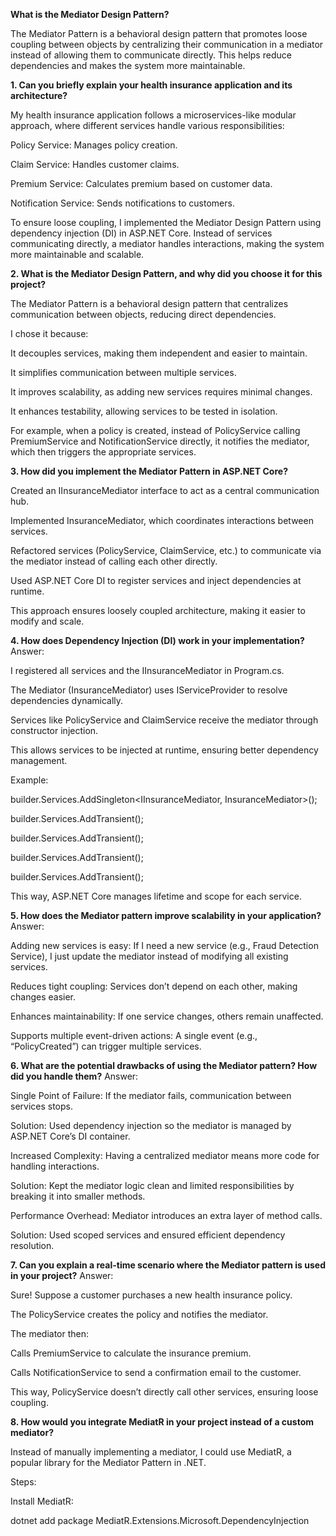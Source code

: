 **What is the Mediator Design Pattern?**

The Mediator Pattern is a behavioral design pattern that promotes loose coupling between objects by centralizing their communication in a mediator instead of allowing them to communicate directly. This helps reduce dependencies and makes the system more maintainable.


**1. Can you briefly explain your health insurance application and its architecture?**

My health insurance application follows a microservices-like modular approach, where different services handle various responsibilities:

Policy Service: Manages policy creation.

Claim Service: Handles customer claims.

Premium Service: Calculates premium based on customer data.

Notification Service: Sends notifications to customers.

To ensure loose coupling, I implemented the Mediator Design Pattern using dependency injection (DI) in ASP.NET Core. Instead of services communicating directly, a mediator handles interactions, making the system more maintainable and scalable.

**2. What is the Mediator Design Pattern, and why did you choose it for this project?**

The Mediator Pattern is a behavioral design pattern that centralizes communication between objects, reducing direct dependencies.

I chose it because:

It decouples services, making them independent and easier to maintain.

It simplifies communication between multiple services.

It improves scalability, as adding new services requires minimal changes.

It enhances testability, allowing services to be tested in isolation.

For example, when a policy is created, instead of PolicyService calling PremiumService and NotificationService directly, it notifies the mediator, which then triggers the appropriate services.

**3. How did you implement the Mediator Pattern in ASP.NET Core?**

Created an IInsuranceMediator interface to act as a central communication hub.

Implemented InsuranceMediator, which coordinates interactions between services.

Refactored services (PolicyService, ClaimService, etc.) to communicate via the mediator instead of calling each other directly.

Used ASP.NET Core DI to register services and inject dependencies at runtime.

This approach ensures loosely coupled architecture, making it easier to modify and scale.

**4. How does Dependency Injection (DI) work in your implementation?**
Answer:

I registered all services and the IInsuranceMediator in Program.cs.

The Mediator (InsuranceMediator) uses IServiceProvider to resolve dependencies dynamically.

Services like PolicyService and ClaimService receive the mediator through constructor injection.

This allows services to be injected at runtime, ensuring better dependency management.

Example:

builder.Services.AddSingleton<IInsuranceMediator, InsuranceMediator>();

builder.Services.AddTransient<PolicyService>();

builder.Services.AddTransient<ClaimService>();

builder.Services.AddTransient<PremiumService>();

builder.Services.AddTransient<NotificationService>();

This way, ASP.NET Core manages lifetime and scope for each service.

**5. How does the Mediator pattern improve scalability in your application?**
Answer:

Adding new services is easy: If I need a new service (e.g., Fraud Detection Service), I just update the mediator instead of modifying all existing services.

Reduces tight coupling: Services don’t depend on each other, making changes easier.

Enhances maintainability: If one service changes, others remain unaffected.

Supports multiple event-driven actions: A single event (e.g., “PolicyCreated”) can trigger multiple services.

**6. What are the potential drawbacks of using the Mediator pattern? How did you handle them?**
Answer:

Single Point of Failure: If the mediator fails, communication between services stops.

Solution: Used dependency injection so the mediator is managed by ASP.NET Core’s DI container.

Increased Complexity: Having a centralized mediator means more code for handling interactions.

Solution: Kept the mediator logic clean and limited responsibilities by breaking it into smaller methods.

Performance Overhead: Mediator introduces an extra layer of method calls.

Solution: Used scoped services and ensured efficient dependency resolution.

**7. Can you explain a real-time scenario where the Mediator pattern is used in your project?**
Answer:

Sure! Suppose a customer purchases a new health insurance policy.

The PolicyService creates the policy and notifies the mediator.

The mediator then:

Calls PremiumService to calculate the insurance premium.

Calls NotificationService to send a confirmation email to the customer.

This way, PolicyService doesn’t directly call other services, ensuring loose coupling.

**8. How would you integrate MediatR in your project instead of a custom mediator?**

Instead of manually implementing a mediator, I could use MediatR, a popular library for the Mediator Pattern in .NET.

Steps:

Install MediatR:

dotnet add package MediatR.Extensions.Microsoft.DependencyInjection
